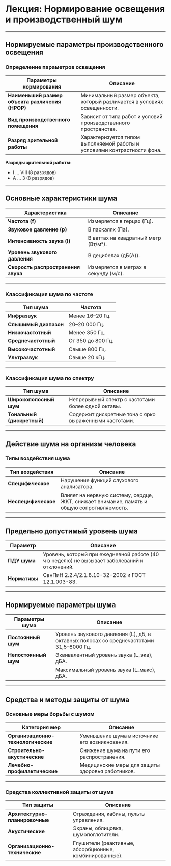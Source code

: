 # **Лекция: Нормирование освещения и производственный шум**

---

## **Нормируемые параметры производственного освещения**

### **Определение параметров освещения**

| **Параметры нормирования**                                     | **Описание**                                                                 |
|----------------------------------------------------------------|------------------------------------------------------------------------------|
| **Наименьший размер объекта различения (НРОР)**                 | Минимальный размер объекта, который различается в условиях освещенности.    |
| **Вид производственного помещения**                            | Зависит от типа работ и условий производственного пространства.             |
| **Разряд зрительной работы**                                   | Характеризуется типом выполняемой работы и условиями контрастности фона.    |

**Разряды зрительной работы:**
- I ... VIII (8 разрядов)
- A ... 3 (8 разрядов)

---

## **Основные характеристики шума**

| **Характеристика**                 | **Описание**                                |
|-----------------------------------|---------------------------------------------|
| **Частота (f)**                    | Измеряется в герцах (Гц).                   |
| **Звуковое давление (p)**          | В паскалях (Па).                            |
| **Интенсивность звука (I)**        | В ваттах на квадратный метр (Вт/м²).        |
| **Уровень звукового давления**     | В децибелах (дБ(A)).                        |
| **Скорость распространения звука** | Измеряется в метрах в секунду (м/с).        |

---

### **Классификация шума по частоте**

| **Тип шума**                | **Частота**                               |
|-----------------------------|-------------------------------------------|
| **Инфразвук**               | Менее 16–20 Гц.                          |
| **Слышимый диапазон**       | 20–20 000 Гц.                            |
| **Низкочастотный**          | Менее 350 Гц.                            |
| **Среднечастотный**         | От 350 до 800 Гц.                        |
| **Высокочастотный**         | Свыше 800 Гц.                            |
| **Ультразвук**              | Свыше 20 кГц.                            |

---

### **Классификация шума по спектру**

| **Тип шума**                | **Описание**                                                                                 |
|-----------------------------|---------------------------------------------------------------------------------------------|
| **Широкополосный шум**      | Непрерывный спектр с частотами более одной октавы.                                          |
| **Тональный (дискретный)**  | Содержит дискретные тона с ярко выраженными частотами.                                      |

---

## **Действие шума на организм человека**

### **Типы воздействия шума**

| **Тип воздействия**         | **Описание**                                                                                  |
|-----------------------------|----------------------------------------------------------------------------------------------|
| **Специфическое**           | Нарушение функций слухового анализатора.                                                    |
| **Неспецифическое**         | Влияет на нервную систему, сердце, ЖКТ, снижает внимание, память и общую сопротивляемость.  |

---

## **Предельно допустимый уровень шума**

| **Параметр**                           | **Описание**                                                                                  |
|---------------------------------------|---------------------------------------------------------------------------------------------|
| **ПДУ шума**                          | Уровень, который при ежедневной работе (40 ч в неделю) не вызывает заболеваний и отклонений. |
| **Нормативы**                         | СанПиН 2.2.4/2.1.8.10-32-2002 и ГОСТ 12.1.003-83.                                           |

---

## **Нормируемые параметры шума**

| **Параметры шума**                     | **Описание**                                                                                 |
|---------------------------------------|--------------------------------------------------------------------------------------------|
| **Постоянный шум**                     | Уровень звукового давления \(L\), дБ, в октавных полосах со среднечастотами 31,5–8000 Гц.   |
| **Непостоянный шум**                   | Эквивалентный уровень звука \(L_экв\), дБА.                                        |
|                                       | Максимальный уровень звука \(L_макс\), дБА.                                        |

---

## **Средства и методы защиты от шума**

### **Основные меры борьбы с шумом**

| **Категория мер**                       | **Описание**                                                                                 |
|----------------------------------------|--------------------------------------------------------------------------------------------|
| **Организационно-технологические**     | Уменьшение шума в источнике его возникновения.                                              |
| **Строительно-акустические**           | Снижение шума на пути его распространения.                                                 |
| **Лечебно-профилактические**           | Медицинские меры для защиты здоровья работников.                                            |

---

### **Средства коллективной защиты от шума**

| **Тип защиты**                         | **Описание**                                                                               |
|----------------------------------------|------------------------------------------------------------------------------------------|
| **Архитектурно-планировочные**         | Ограждения, кабины, пульты управления.                                                   |
| **Акустические**                       | Экраны, облицовка, шумопоглотители.                                                      |
| **Организационно-технические**         | Глушители (реактивные, абсорбционные, комбинированные).                                   |

